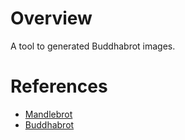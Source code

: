 # Overview

A tool to generated Buddhabrot images.

# References

* [Mandlebrot](https://en.wikipedia.org/wiki/Mandelbrot_set)
* [Buddhabrot](https://en.wikipedia.org/wiki/Buddhabrot)
